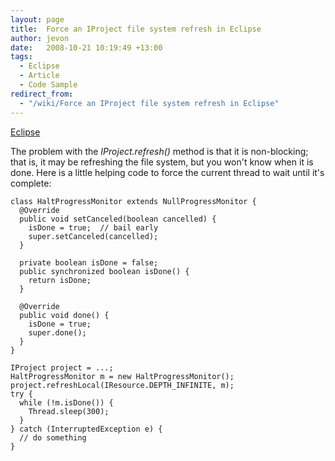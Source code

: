 ```yaml
---
layout: page
title:  Force an IProject file system refresh in Eclipse
author: jevon
date:   2008-10-21 10:19:49 +13:00
tags:
  - Eclipse
  - Article
  - Code Sample
redirect_from:
  - "/wiki/Force an IProject file system refresh in Eclipse"
---
```


[Eclipse](Eclipse.md)

The problem with the _IProject.refresh()_ method is that it is non-blocking; that is, it may be refreshing the file system, but you won't know when it is done. Here is a little helping code to force the current thread to wait until it's complete:

```
class HaltProgressMonitor extends NullProgressMonitor {
  @Override
  public void setCanceled(boolean cancelled) {
    isDone = true;  // bail early
    super.setCanceled(cancelled);
  }

  private boolean isDone = false;
  public synchronized boolean isDone() {
    return isDone;
  }

  @Override
  public void done() {
    isDone = true;
    super.done();
  }
}

IProject project = ...;
HaltProgressMonitor m = new HaltProgressMonitor();
project.refreshLocal(IResource.DEPTH_INFINITE, m);
try {
  while (!m.isDone()) {
    Thread.sleep(300);
  }
} catch (InterruptedException e) {
  // do something
}
```
